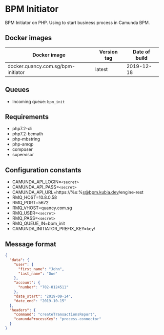 # BPM Initiator

BPM Initiator on PHP. Using to start business process in Camunda BPM.

## Docker images
| Docker image | Version tag | Date of build |
| --- | --- | --- |
| docker.quancy.com.sg/bpm-initiator | latest | 2019-12-18 |

## Queues
- Incoming queue: `bpm_init`

## Requirements
- php7.2-cli
- php7.2-bcmath
- php-mbstring
- php-amqp
- composer
- supervisor

## Configuration constants
- CAMUNDA_API_LOGIN=`<secret>`
- CAMUNDA_API_PASS=`<secret>`
- CAMUNDA_API_URL=https://%s:%s@bpm.kubia.dev/engine-rest
- RMQ_HOST=10.8.0.58
- RMQ_PORT=5672
- RMQ_VHOST=quancy.com.sg
- RMQ_USER=`<secret>`
- RMQ_PASS=`<secret>`
- RMQ_QUEUE_IN=bpm_init
- CAMUNDA_INITIATOR_PREFIX_KEY=key/

## Message format

```json
{
  "data": {
    "user": {
      "first_name": "John",
      "last_name": "Doe"
    },
    "account": {
      "number": "702-0124511"
    },
    "date_start": "2019-09-14",
    "date_end": "2019-10-15"
  },
  "headers": {
    "command": "createTransactionsReport",
    "camundaProcessKey": "process-connector"
  }
}
```